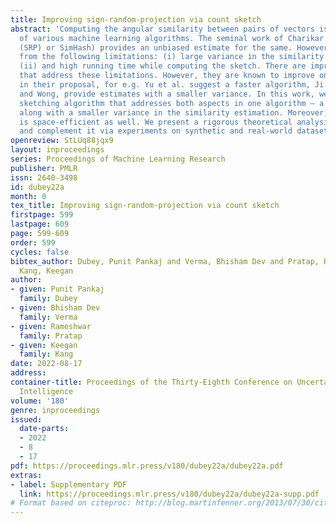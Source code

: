 ```yaml
---
title: Improving sign-random-projection via count sketch
abstract: 'Computing the angular similarity between pairs of vectors is a core part
  of various machine learning algorithms. The seminal work of Charikar (a.k.a. Sign-Random-Projection
  (SRP) or SimHash) provides an unbiased estimate for the same. However, SRP suffers
  from the following limitations: (i) large variance in the similarity estimation,
  (ii) and high running time while computing the sketch. There are improved variants
  that address these limitations. However, they are known to improve on only one aspect
  in their proposal, for e.g. Yu et al. suggest a faster algorithm, Ji et al., Kang
  and Wong, provide estimates with a smaller variance. In this work, we propose a
  sketching algorithm that addresses both aspects in one algorithm – a faster algorithm
  along with a smaller variance in the similarity estimation. Moreover, our algorithm
  is space-efficient as well. We present a rigorous theoretical analysis of our proposal
  and complement it via experiments on synthetic and real-world datasets. '
openreview: StLUq88jqx9
layout: inproceedings
series: Proceedings of Machine Learning Research
publisher: PMLR
issn: 2640-3498
id: dubey22a
month: 0
tex_title: Improving sign-random-projection via count sketch
firstpage: 599
lastpage: 609
page: 599-609
order: 599
cycles: false
bibtex_author: Dubey, Punit Pankaj and Verma, Bhisham Dev and Pratap, Rameshwar and
  Kang, Keegan
author:
- given: Punit Pankaj
  family: Dubey
- given: Bhisham Dev
  family: Verma
- given: Rameshwar
  family: Pratap
- given: Keegan
  family: Kang
date: 2022-08-17
address:
container-title: Proceedings of the Thirty-Eighth Conference on Uncertainty in Artificial
  Intelligence
volume: '180'
genre: inproceedings
issued:
  date-parts:
  - 2022
  - 8
  - 17
pdf: https://proceedings.mlr.press/v180/dubey22a/dubey22a.pdf
extras:
- label: Supplementary PDF
  link: https://proceedings.mlr.press/v180/dubey22a/dubey22a-supp.pdf
# Format based on citeproc: http://blog.martinfenner.org/2013/07/30/citeproc-yaml-for-bibliographies/
---
```

